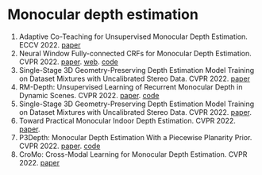 # Monocular depth estimation
1. Adaptive Co-Teaching for Unsupervised Monocular Depth Estimation. ECCV 2022. [paper](https://link.springer.com/content/pdf/10.1007/978-3-031-19769-7_6.pdf)
2. Neural Window Fully-connected CRFs for Monocular Depth Estimation. CVPR 2022. [paper](https://openaccess.thecvf.com/content/CVPR2022/papers/Yuan_Neural_Window_Fully-Connected_CRFs_for_Monocular_Depth_Estimation_CVPR_2022_paper.pdf). [web]( https://weihaosky.github.io/newcrfs). [code](https://github.com/aliyun/NeWCRFs)
3. Single-Stage 3D Geometry-Preserving Depth Estimation Model Training on
Dataset Mixtures with Uncalibrated Stereo Data. CVPR 2022. [paper](https://openaccess.thecvf.com/content/CVPR2022/papers/Patakin_Single-Stage_3D_Geometry-Preserving_Depth_Estimation_Model_Training_on_Dataset_Mixtures_CVPR_2022_paper.pdf)
1. RM-Depth: Unsupervised Learning of Recurrent Monocular Depth in Dynamic Scenes. CVPR 2022. [paper](https://openaccess.thecvf.com/content/CVPR2022/papers/Hui_RM-Depth_Unsupervised_Learning_of_Recurrent_Monocular_Depth_in_Dynamic_Scenes_CVPR_2022_paper.pdf). [code](https://github.com/twhui/RM-Depth)
2. Single-Stage 3D Geometry-Preserving Depth Estimation Model Training on Dataset Mixtures with Uncalibrated Stereo Data. CVPR 2022. [paper](https://openaccess.thecvf.com/content/CVPR2022/papers/Patakin_Single-Stage_3D_Geometry-Preserving_Depth_Estimation_Model_Training_on_Dataset_Mixtures_CVPR_2022_paper.pdf).
3. Toward Practical Monocular Indoor Depth Estimation. CVPR 2022. [paper](https://openaccess.thecvf.com/content/CVPR2022/papers/Wu_Toward_Practical_Monocular_Indoor_Depth_Estimation_CVPR_2022_paper.pdf).
4. P3Depth: Monocular Depth Estimation With a Piecewise Planarity Prior. CVPR 2022. [paper](https://openaccess.thecvf.com/content/CVPR2022/papers/Patil_P3Depth_Monocular_Depth_Estimation_With_a_Piecewise_Planarity_Prior_CVPR_2022_paper.pdf). [code](https://github.com/SysCV/P3Depth)
5. CroMo: Cross-Modal Learning for Monocular Depth Estimation. CVPR 2022. [paper](https://openaccess.thecvf.com/content/CVPR2022/papers/Verdie_CroMo_Cross-Modal_Learning_for_Monocular_Depth_Estimation_CVPR_2022_paper.pdf)